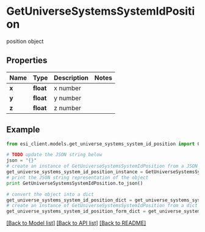 # GetUniverseSystemsSystemIdPosition

position object

## Properties

Name | Type | Description | Notes
------------ | ------------- | ------------- | -------------
**x** | **float** | x number | 
**y** | **float** | y number | 
**z** | **float** | z number | 

## Example

```python
from esi_client.models.get_universe_systems_system_id_position import GetUniverseSystemsSystemIdPosition

# TODO update the JSON string below
json = "{}"
# create an instance of GetUniverseSystemsSystemIdPosition from a JSON string
get_universe_systems_system_id_position_instance = GetUniverseSystemsSystemIdPosition.from_json(json)
# print the JSON string representation of the object
print GetUniverseSystemsSystemIdPosition.to_json()

# convert the object into a dict
get_universe_systems_system_id_position_dict = get_universe_systems_system_id_position_instance.to_dict()
# create an instance of GetUniverseSystemsSystemIdPosition from a dict
get_universe_systems_system_id_position_form_dict = get_universe_systems_system_id_position.from_dict(get_universe_systems_system_id_position_dict)
```
[[Back to Model list]](../README.md#documentation-for-models) [[Back to API list]](../README.md#documentation-for-api-endpoints) [[Back to README]](../README.md)


